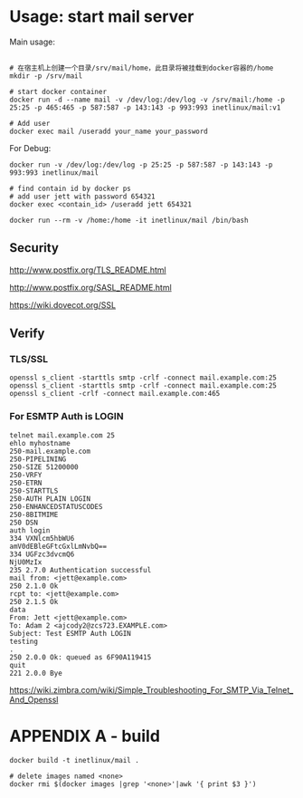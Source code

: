 Usage: start mail server
========================

Main usage:

```

# 在宿主机上创建一个目录/srv/mail/home，此目录将被挂载到docker容器的/home
mkdir -p /srv/mail

# start docker container
docker run -d --name mail -v /dev/log:/dev/log -v /srv/mail:/home -p 25:25 -p 465:465 -p 587:587 -p 143:143 -p 993:993 inetlinux/mail:v1

# Add user
docker exec mail /useradd your_name your_password

```

For Debug:

```
docker run -v /dev/log:/dev/log -p 25:25 -p 587:587 -p 143:143 -p 993:993 inetlinux/mail

# find contain id by docker ps
# add user jett with password 654321
docker exec <contain_id> /useradd jett 654321

docker run --rm -v /home:/home -it inetlinux/mail /bin/bash
```


Security
--------

http://www.postfix.org/TLS_README.html

http://www.postfix.org/SASL_README.html

https://wiki.dovecot.org/SSL


Verify
------

### TLS/SSL

    openssl s_client -starttls smtp -crlf -connect mail.example.com:25
    openssl s_client -starttls smtp -crlf -connect mail.example.com:25
    openssl s_client -crlf -connect mail.example.com:465

### For ESMTP Auth is LOGIN

    telnet mail.example.com 25
    ehlo myhostname
    250-mail.example.com
    250-PIPELINING
    250-SIZE 51200000
    250-VRFY
    250-ETRN
    250-STARTTLS
    250-AUTH PLAIN LOGIN
    250-ENHANCEDSTATUSCODES
    250-8BITMIME
    250 DSN
    auth login
    334 VXNlcm5hbWU6
    amV0dEBleGFtcGxlLmNvbQ==
    334 UGFzc3dvcmQ6
    NjU0MzIx
    235 2.7.0 Authentication successful
    mail from: <jett@example.com>
    250 2.1.0 Ok
    rcpt to: <jett@example.com>
    250 2.1.5 Ok
    data
    From: Jett <jett@example.com>
    To: Adam 2 <ajcody2@zcs723.EXAMPLE.com>
    Subject: Test ESMTP Auth LOGIN
    testing
    .
    250 2.0.0 Ok: queued as 6F90A119415
    quit
    221 2.0.0 Bye


https://wiki.zimbra.com/wiki/Simple_Troubleshooting_For_SMTP_Via_Telnet_And_Openssl



APPENDIX A - build
==================

    docker build -t inetlinux/mail .

    # delete images named <none>
    docker rmi $(docker images |grep '<none>'|awk '{ print $3 }')

